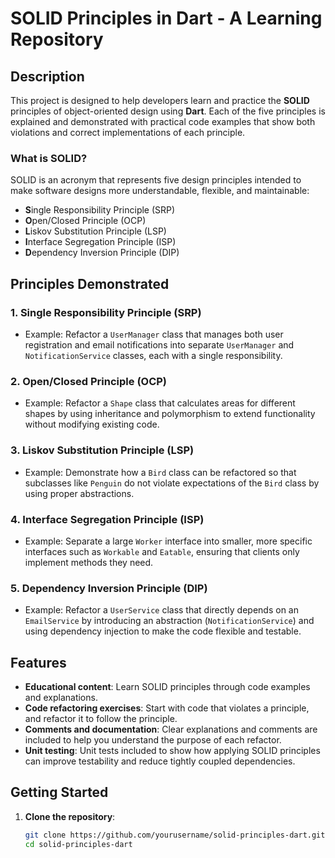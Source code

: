 # SOLID Principles in Dart - A Learning Repository

## Description
This project is designed to help developers learn and practice the **SOLID** principles of object-oriented design using **Dart**. Each of the five principles is explained and demonstrated with practical code examples that show both violations and correct implementations of each principle.

### What is SOLID?
SOLID is an acronym that represents five design principles intended to make software designs more understandable, flexible, and maintainable:
- **S**ingle Responsibility Principle (SRP)
- **O**pen/Closed Principle (OCP)
- **L**iskov Substitution Principle (LSP)
- **I**nterface Segregation Principle (ISP)
- **D**ependency Inversion Principle (DIP)

## Principles Demonstrated
### 1. **Single Responsibility Principle (SRP)**
- Example: Refactor a `UserManager` class that manages both user registration and email notifications into separate `UserManager` and `NotificationService` classes, each with a single responsibility.

### 2. **Open/Closed Principle (OCP)**
- Example: Refactor a `Shape` class that calculates areas for different shapes by using inheritance and polymorphism to extend functionality without modifying existing code.

### 3. **Liskov Substitution Principle (LSP)**
- Example: Demonstrate how a `Bird` class can be refactored so that subclasses like `Penguin` do not violate expectations of the `Bird` class by using proper abstractions.

### 4. **Interface Segregation Principle (ISP)**
- Example: Separate a large `Worker` interface into smaller, more specific interfaces such as `Workable` and `Eatable`, ensuring that clients only implement methods they need.

### 5. **Dependency Inversion Principle (DIP)**
- Example: Refactor a `UserService` class that directly depends on an `EmailService` by introducing an abstraction (`NotificationService`) and using dependency injection to make the code flexible and testable.

## Features
- **Educational content**: Learn SOLID principles through code examples and explanations.
- **Code refactoring exercises**: Start with code that violates a principle, and refactor it to follow the principle.
- **Comments and documentation**: Clear explanations and comments are included to help you understand the purpose of each refactor.
- **Unit testing**: Unit tests included to show how applying SOLID principles can improve testability and reduce tightly coupled dependencies.

## Getting Started
1. **Clone the repository**:
   ```bash
   git clone https://github.com/yourusername/solid-principles-dart.git
   cd solid-principles-dart
